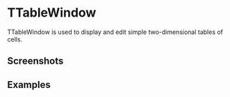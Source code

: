 TTableWindow
============

TTableWindow is used to display and edit simple two-dimensional tables of cells.

Screenshots
-----------

Examples
--------

